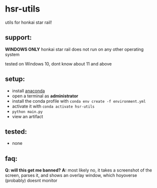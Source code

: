 # hsr-utils
utils for honkai star rail!

## support:
**WINDOWS ONLY**
honkai star rail does not run on any other operating system

tested on Windows 10, dont know about 11 and above

## setup:
- install [anaconda](https://www.anaconda.com/download)
- open a terminal as **administrator**
- install the conda profile with `conda env create -f environment.yml`
- activate it with `conda activate hsr-utils`
- `python main.py`
- view an artifact

## tested:
- none

## faq:
**Q: will this get me banned?**
**A:** most likely no, it takes a screenshot of the screen, parses it, and shows an overlay window, which hoyoverse (probably) doesnt monitor
